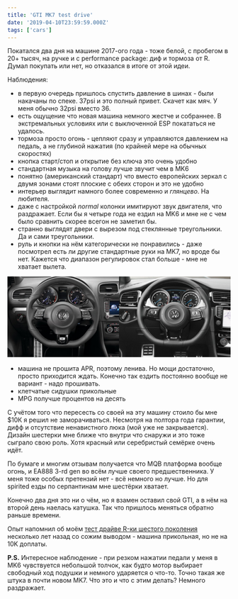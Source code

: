 ```yaml
---
title: 'GTI MK7 test drive'
date: '2019-04-10T23:59:59.000Z'
tags: ['cars']
---
```


Покатался два дня на машине 2017-ого года - тоже белой, с пробегом в 20+ тысяч, на ручке и с performance package: диф и тормоза от R. Думал покупать или нет, но отказался в итоге от этой идеи.

Наблюдения:
- в первую очередь пришлось спустить давление в шинах - были накачаны по спеке. 37psi и это полный привет. Скачет как мяч. У меня обычно 32psi вместо 36.
- есть ощущение что новая машина немного жестче и собраннее. В экстремальных условиях или с выключенной ESP покататься не удалось.
- тормоза просто огонь - цепляют сразу и управляются давлением на педаль, а не глубиной нажатия (по крайней мере на обычных скоростях)
- кнопка старт/стоп и открытие без ключа это очень удобно
- стандартная музыка на голову лучше звучит чем в MK6
- понятно (американский стандарт) что вместо европейских зеркал с двумя зонами стоят плоские с обеих сторон и это не удобно
- интерьер выглядит намного более современно и <i>глянцево</i>. На любителя.
- даже с настройкой <i>normal</i> колонки имитируют звук двигателя, что раздражает. Если бы я четыре года не ездил на MK6 и мне не с чем было сравнить скорее всегон не заметил бы.
- странно выглядят двери с вырезом под стеклянные треугольники. Да и сами треугольники.
- руль и кнопки на нём категорически не понравились - даже посмотрел есть ли другие стандартные руки на MK7, но вроде бы нет. Кажется что диапазон регулировок стал больше - мне не хватает вылета.

![MK6 vs MK7 steering wheels](steering-wheels.jpg)

- машина не прошита APR, поэтому ленива. Но мощи достаточно, просто приходится ждать. Конечно так ездить постоянно вообще не вариант - надо прошивать.
- клетчатые сидушки прикольные
- MPG получше процентов на десять

С учётом того что пересесть со своей на эту машину стоило бы мне $10К я решил не заморачиваться. Несмотря на полтора года гарантии, дифф и отсутствие ненавистного люка (мой уже не закрывается). Дизайн шестерки мне ближе что внутри что снаружи и это тоже сыграло свою роль. Хотя красный или серебристый семёрке очень идёт.

По бумаге и многим отзывам получается что MQB платформа вообще огонь, и EA888 3-rd gen во всём лучше своего предшественника. У меня тоже особых претензий нет - всё немного но лучше. Но для spirited езды по серпантинам мне шестёрки хватает.

Конечно два дня это ни о чём, но я взамен оставил свой GTI, а в нём на второй день наелась катушка. Так что пришлось меняться обратно раньше времени.

Опыт напомнил об моём <a href="https://www.drive2.ru/b/2590231/">тест драйве R-ки шестого поколения</a> несколько лет назад со сожим выводом - машина прикольная, но не на 10K доплаты.

<b>P.S.</b> Интересное наблюдение - при резком нажатии педали у меня в MK6 чувствуется небольшой толчок, как будто мотор выбирает свободный ход подушки и немного ударяется о что-то. Точно такая же штука в почти новом MK7. Что это и что с этим делать? Немного раздражает.
